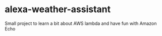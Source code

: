 # alexa-weather-assistant
Small project to learn a bit about AWS lambda and have fun with Amazon Echo
